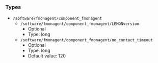 
### Types

 - `/software/fmonagent/component_fmonagent`
    - `/software/fmonagent/component_fmonagent/LEMONversion`
        - Optional
        - Type: long
    - `/software/fmonagent/component_fmonagent/no_contact_timeout`
        - Optional
        - Type: long
        - Default value: 120

